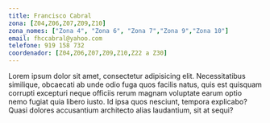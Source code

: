 ```yaml
---
title: Francisco Cabral
zona: [Z04,Z06,Z07,Z09,Z10]
zona_nomes: ["Zona 4", "Zona 6", "Zona 7","Zona 9","Zona 10"]
email: fhccabral@yahoo.com
telefone: 919 158 732
coordenador: [Z04,Z06,Z07,Z09,Z10,Z22 a Z30]
---
```


Lorem ipsum dolor sit amet, consectetur adipisicing elit. Necessitatibus similique, obcaecati ab unde odio fuga quos facilis natus, quis est quisquam corrupti excepturi neque officiis rerum magnam voluptate earum optio nemo fugiat quia libero iusto. Id ipsa quos nesciunt, tempora explicabo? Quasi dolores accusantium architecto alias laudantium, sit at sequi?
